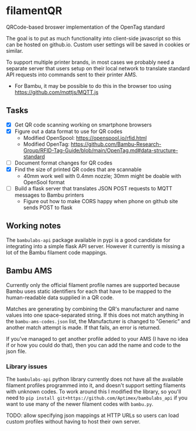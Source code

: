 # filamentQR
QRCode-based broswer implementation of the OpenTag standard

The goal is to put as much functionality into client-side javascript so this can be hosted on github.io. Custom user settings will be saved in cookies or similar. 

To support multiple printer brands, in most cases we probably need a separate server that users setup on their local network to translate standard API requests into commands sent to their printer AMS. 
- For Bambu, it may be possible to do this in the browser too using https://github.com/mqttjs/MQTT.js


## Tasks
- [x] Get QR code scanning working on smartphone browsers
- [X] Figure out a data format to use for QR codes
    - Modified OpenSpool: https://openspool.io/rfid.html
    - Modified OpenTag: https://github.com/Bambu-Research-Group/RFID-Tag-Guide/blob/main/OpenTag.md#data-structure-standard
- [ ] Document format changes for QR codes
- [x] Find the size of printed QR codes that are scannable
    - 40mm work well with 0.4mm nozzle; 30mm might be doable with OpenSool format
- [ ] Build a flask server that translates JSON POST requests to MQTT messages to Bambu printers
    - Figure out how to make CORS happy when phone on github site sends POST to flask

## Working notes
The `bambulabs-api` package available in pypi is a good candidate for integrating into a simple flask API server. However it currently is missing a lot of the Bambu filament code mappings. 


## Bambu AMS
Currently only the official filament profile names are supported because Bambu uses static identifiers for each that have to be mapped to the human-readable data supplied in a QR code. 

Matches are generating by combining the QR's manufacturer and name values into one space-separated string. If this does not match anything in the `bambu-ams-codes.json` list, the Manufacturer is changed to "Generic" and another match attempt is made. If that fails, an error is returned. 

If you've managed to get another profile added to your AMS (I have no idea if or how you could do that), then you can add the name and code to the json file. 

### Library issues
The `bambulabs-api` python library currently does not have all the available filament profiles programmed into it, and doesn't support setting filaments with unknown codes. To work around this I modified the library, so you'll need to `pip install git+https://github.com/Aptimex/bambulabs_api` if you want to use many of the newer filament codes with `bambu.py`. 

TODO: allow specifying json mappings at HTTP URLs so users can load custom profiles without having to host their own server. 
